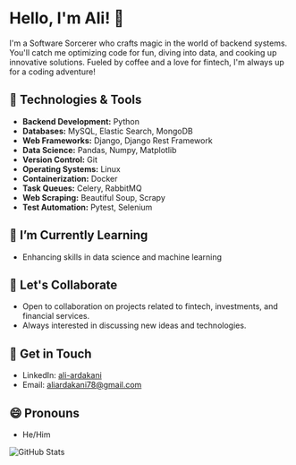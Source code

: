 <!--
**ali-ardakani/ali-ardakani** is a ✨ _special_ ✨ repository because its `README.md` (this file) appears on your GitHub profile.

Here are some ideas to get you started:

- 🔭 I’m currently working on ...
- 🌱 I’m currently learning ...
- 👯 I’m looking to collaborate on ...
- 🤔 I’m looking for help with ...
- 💬 Ask me about ...
- 📫 How to reach me: ...
- 😄 Pronouns: ...
- ⚡ Fun fact: ...
-->
# Hello, I'm Ali! 👋

I'm a Software Sorcerer who crafts magic in the world of backend systems. You'll catch me optimizing code for fun, diving into data, and cooking up innovative solutions. Fueled by coffee and a love for fintech, I'm always up for a coding adventure!

## 🔧 Technologies & Tools

- **Backend Development:** Python
- **Databases:** MySQL, Elastic Search, MongoDB
- **Web Frameworks:** Django, Django Rest Framework
- **Data Science:** Pandas, Numpy, Matplotlib
- **Version Control:** Git
- **Operating Systems:** Linux
- **Containerization:** Docker
- **Task Queues:** Celery, RabbitMQ
- **Web Scraping:** Beautiful Soup, Scrapy
- **Test Automation:** Pytest, Selenium

## 🌱 I’m Currently Learning

- Enhancing skills in data science and machine learning

## 👯 Let's Collaborate

- Open to collaboration on projects related to fintech, investments, and financial services.
- Always interested in discussing new ideas and technologies.

## 💬 Get in Touch

- LinkedIn: [ali-ardakani](https://www.linkedin.com/in/ali-ardakani/)
- Email: aliardakani78@gmail.com

## 😄 Pronouns

- He/Him

![GitHub Stats](https://github-readme-stats.vercel.app/api?username=ali-ardakani&show_icons=true)
